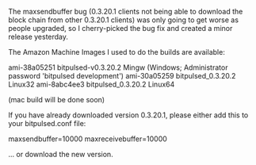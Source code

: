The maxsendbuffer bug (0.3.20.1 clients not being able to download the block chain from other 0.3.20.1 clients) was only going to get
worse as people upgraded, so I cherry-picked the bug fix and created a minor release yesterday.

The Amazon Machine Images I used to do the builds are available:

  ami-38a05251   bitpulsed-v0.3.20.2 Mingw    (Windows; Administrator password 'bitpulsed development')
  ami-30a05259   bitpulsed_0.3.20.2 Linux32
  ami-8abc4ee3   bitpulsed_0.3.20.2 Linux64

(mac build will be done soon)

If you have already downloaded version 0.3.20.1, please either add this to your bitpulsed.conf file:

  maxsendbuffer=10000
  maxreceivebuffer=10000

... or download the new version.
